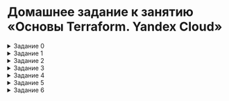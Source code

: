 # Домашнее задание к занятию «Основы Terraform. Yandex Cloud»

<details><summary>Задание 0</summary>


   Ознакомился с документацией к security-groups в Yandex Cloud.

</details>


<details><summary>Задание 1</summary>


   Ознакомился с документацией к security-groups в Yandex Cloud.

   1. Изучил файл variables.tf и переменные описанные в нем.
   2. Создал сервисный аккаунт **terraform** с ролью **editor**, создал авторизованный ключ и скачал файл **service_account_key_file.json**.
   3. Сгенерировал новый ssh-ключ и поместил его в качестве дефолтного для переменной **vms_ssh_root_key**.
   4. Инициализирал проект, выполнил код обнаружил синтаксическую ошибку: значение параметра **platform_id** было написано ошибочно через букву **"t"**; также версия платформы была недоступна в моей зоне. После исправления указанных ошибок, код выполнился и в облаке была создана ВМ с заданными параметрами
   5. Подключился к созданной ВМ по SSH используюя имя пользователя **ubuntu**, публичный ip-адрес и ранее сгенерированный ssh-ключ. Команда curl ifconfig.me вернула публичный ip-адрес ВМ.
   6. Использование парметров **preemptible = true** и **core_fraction=5** позволяет сэкномить бюджет во время обучения.

      
      ## Созданная ВМ в облаке
      
         ![](https://github.com/Granit16/terraform-hw-02/blob/main/screenshots/screen1_6_1.png)
      

      ## Вывод команды **curl** в консоле
      
         ![](https://github.com/Granit16/terraform-hw-02/blob/main/screenshots/screen1_6_2.png)

</details>

<details><summary>Задание 2</summary>

   Для ресурсов yandex_compute_image и yandex_compute_instance заменил хардкод-значения на переменные **vm_web_image_family**, **vm_web_vpc_name**, **vm_web_platform**, объявив их в файле variables.tf.
   Заполнил их default прежними значениями из main.tf.
   
Команада **terraform plan** выдала результат **No changes**.

</details>

<details><summary>Задание 3</summary>

  Создал в корне проекта файл 'vms_platform.tf' . Перенес в него переменные первой ВМ: **vm_web_instance_name** и **vm_web_planform**.

В файле main.tf создал вторую ВМ с именем "netology-develop-platform-db" , cores  = 2, memory = 2, core_fraction = 20, по аналогии с существующей.
Её переменные объявил в том же файле **vms_platform.tf**, но уже с префиксом vm_db_. Зону указал **ru-central1-b**

Применил изменения.
</details>

<details><summary>Задание 4</summary>

В файле **outputs.tf** создал output, содержащий: **instance_name**, **external_ip**, **fqdn** для каждой из ВМ.

Применил изменения.

 ![](https://github.com/Granit16/terraform-hw-02/blob/main/screenshots/screen4.png)
</details>

<details><summary>Задание 5</summary>

   Создал переменные **env** (list c одним значением) и **project** (list с двумя значениями)
   Описал в файле **locals.tf** в local-блоке имя каждой ВМ, использовал интерполяцию:
   
   ``name = "netology-${ var.env[i] }-platform-${ var.project[j] }"``


Заменил переменные внутри ресурса ВМ на созданные local-переменные и применил изменения

</details>

<details><summary>Задание 6</summary>

1. Создал **vms_resources** и описал в ней конфигигурации обеих ВМ:
```
vms_resources = {

 web = {
    cores = 2
    memory = 2
    core_fraction = 5
  },

  db = {
    cores = 2
    memory = 4
    core_fraction = 20
  }

}

```
     
2. Создал переменную **metadata** и включил в нее **serial-port-enable = 1** и **ssh-keys**.
3. Закоментировал неиспользуемые переменные **variable "vm_web_instance_name" {...}** и **variable "vm_db_instance_name" {...}**
4. Команда **terraform plan** сообщает об отсутсвии измененеий:
   ```
   No changes. Your infrastructure matches the configuration.
   Terraform has compared your real infrastructure against your configuration and found no differences, so no changes are needed.
   ```

   

</details>



